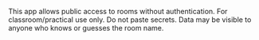 This app allows public access to rooms without authentication. For classroom/practical use only. Do not paste secrets. Data may be visible to anyone who knows or guesses the room name.
